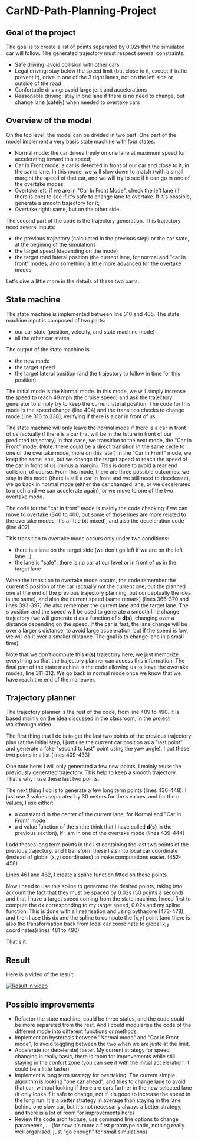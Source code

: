 # CarND-Path-Planning-Project

## Goal of the project
The goal is to create a list of points separated by 0.02s that the simulated car will follow. The generated trajectory must respect several constraints:

- Safe driving: avoid collision with other cars
- Legal driving: stay below the speed limit (but close to it, except if trafic prevent it), drive in one of the 3 right lanes, not on the left side or outside of the road
- Confortable driving: avoid large jerk and accelerations
- Reasonable driving: stay in one lane if there is no need to change, but change lane (safely) when needed to overtake cars

## Overview of the model

On the top level, the model can be divided in two part. One part of the model implement a very basic state machine with four states:

- Normal mode: the car drives freely on one lane at maximum speed (or accelerating toward this speed;
- Car In Front mode: a car is detected in front of our car and close to it, in the same lane. In this mode, we will slow down to match (with a small margin) the speed of that car, and we will try to see if it can go in one of the overtake modes;
- Overtake left: if we are in "Car In Front Mode", check the left lane (if there is one) to see if it's safe to change lane to overtake. If it's possible, generate a smooth trajectory for it;
- Overtake right: same, but on the other side.

The second part of the code is the trajectory generation. This trajectory need several inputs:
- the previous trajectory (calculated in the previous step) or the car state, at the begining of the simulations
- the target speed (depending on the mode)
- the target road lateral position (the current lane, for normal and "car in front" modes, and something a little more advanced for the overtake modes

Let's dive a little more in the details of these two parts.

## State machine
The state machine is implemented between line 310 and 405. The state machine input is composed of two parts:

- our car state (position, velocity, and state machine mode)
- all the other car states

The output of the state machine is 
- the new mode
- the target speed
- the target lateral position (and the trajectory to follow in time for this position)

The initial mode is the Normal mode. In this mode, we will simply increase the speed to reach 49 mph (the cruise speed) and ask the trajectory generator to simply try to keep the current lateral position. The code for this mode is the speed change (line 404) and the transition checks to change mode (line 316 to 338), verifying if there is a car in front of us.

The state machine will only leave the normal mode if there is a car in front of us (actually if there is a car that will be in the future in front of our predicted trajectory) In that case, we transition to the next mode, the "Car In Front" mode. (Note: there could be a direct transition in the same cycle to one of the overtake mode, more on this later) In the "Car In Front" mode, we keep the same lane, but we change the target speed to reach the speed of the car in front of us (minus a margin). This is done to avoid a rear end collision, of course. From this mode, there are three possible outcomes: we stay in this mode (there is still a car in front and we still need to decelerate), we go back in normal mode (either the car changed lane, or we decelerated to much and we can accelerate again), or we move to one of the two overtake mode.

The code for the "car in front" mode is mainly the code checking if we can move to overtake (340 to 400, but some of those lines are more related to the overtake modes, it's a little bit mixed), and also the deceleration code (line 402)

This transition to overtake mode occurs only under two conditions:
- there is a lane on the target side (we don't go left if we are on the left lane...)
- the lane is "safe": there is no car at our level or in front of us in the target lane

When the transition to overtake mode occurs, the code remember the current S position of the car (actually not the current one, but the planned one at the end of the previous trajectory planning, but conceptually the idea is the same), and also the current speed (same remark) (lines 366-370 and lines 393-397) We also remember the current lane and the target lane. The s position and the speed will be used to generate a smooth line change trajectory (we will generate d as a function of s **d(s)**, changing over a distance depending on the speed. If the car is fast, the lane change will be over a larger s distance, to avoid large acceleration, but if the speed is low, we will do it over a smaller distance. The goal is to change lane in a small time)

Note that we don't compute this **d(s)** trajectory here, we just memorize everything so that the trajectory planner can access this information. The final part of the state machine is the code allowing us to leave the overtake modes, line 311-312. We go back in normal mode once we know that we have reach the end of the maneuver.

## Trajectory planner
The trajectory planner is the rest of the code, from line 409 to 490. It is based mainly on the idea discussed in the classroom, in the project walkthrough video.

The first thing that I do is to get the last two points of the previous trajectory plan (at the initial step, I just use the current car position as a "last point" and generate a fake "second to last" point using the yaw angle). I put these two points in a list (lines 409-433)

One note here: I will only generated a few new points, I mainly reuse the previously generated trajectory. This help to keep a smooth trajectory. That's why I use these last two points.

The next thing I do is to generate a few long term points (lines 436-448). I just use 3 values separated by 30 meters for the s values, and for the d values, I use either:
- a constant d in the center of the current lane, for Normal and "Car In Front" mode
- a d value function of the s (the think that I have called **d(s)** in the previous section), if I am in one of the overtake mode (lines 439-444)

I add theses long term points in the list containing the last two points of the previous trajectory, and I transform these lists into local car coordinate (instead of global (x,y) coordinates) to make computations easier. (452-458)

Lines 461 and 462, I create a spline function fitted on these points.

Now I need to use this spline to generated the desired points, taking into account the fact that they must be spaced by 0.02s (50 points a second) and that I have a target speed coming from the state machine. I need first to compute the dx corresponding to my target speed, 0.02s and my spline function. This is done with a linearisation and using pythagore (473-478), and then I use this dx and the spline to compute the (x,y) point (and there is also the transformation back from local car coordinate to global x,y coordinates)(lines 481 to 490)

That's it.

## Result

Here is a video of the result:

[![Result in video](https://img.youtube.com/vi/93Q2h11JhgE/0.jpg)](https://www.youtube.com/watch?v=93Q2h11JhgE)


## Possible improvements

- Refactor the state machine, could be three states, and the code could be more separated from the rest. And I could modularise the code of the different mode into different functions or methods.
- Implement an hysteresis between "Normal mode" and "Car in Front mode", to avoid toggling between the two when we are juste at the limit.
- Accelerate (or decelerate) faster. My current strategy for speed changing is really basic, there is room for improvements while still staying in the confort zone (you can see it with the initial acceleration, it could be a little faster)
- Implement a long term strategy for overtaking. The current simple algorithm is looking "one car ahead", and tries to change lane to avoid that car, without looking if there are cars further in the new selected lane (it only looks if it safe to change, not if it's good to increase the speed in the long run. It's a better strategy in average than staying in the lane behind one slow car, but it's not necessarly always a better strategy, and there is a lot of room for improvements here)
- Review the code architecture, use command line options to change parameters, ... (for now it's more a first prototype code, nothing really well organised, just "go enough" for small simulations)
